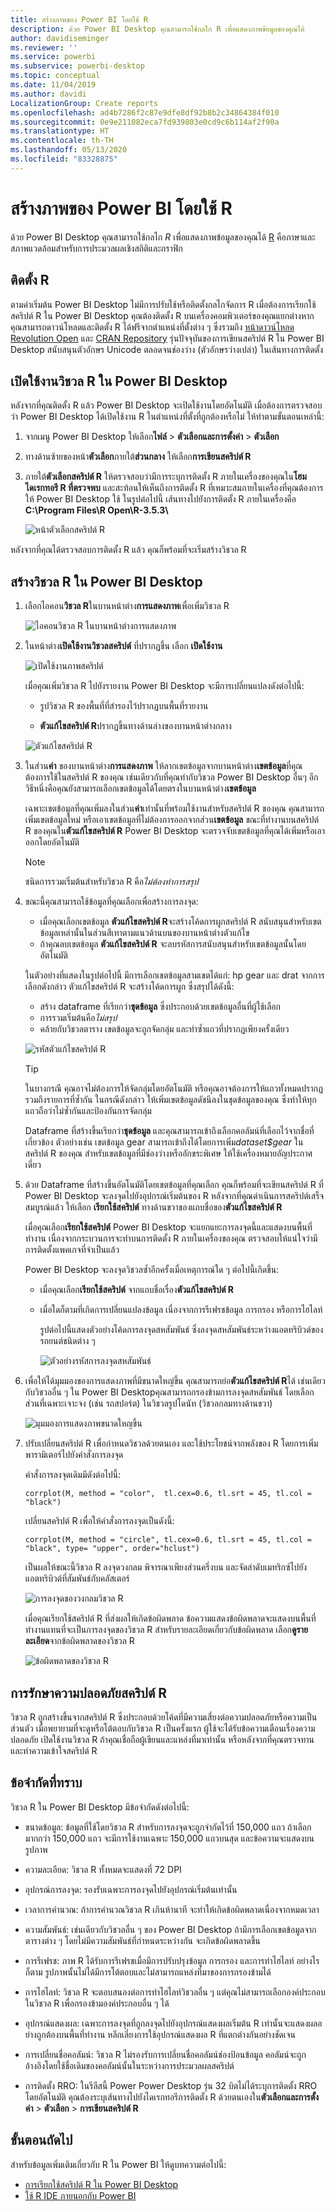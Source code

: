 ```yaml
---
title: สร้างภาพของ Power BI โดยใช้ R
description: ด้วย Power BI Desktop คุณสามารถใช้กลไก R เพื่อแสดงภาพข้อมูลของคุณได้
author: davidiseminger
ms.reviewer: ''
ms.service: powerbi
ms.subservice: powerbi-desktop
ms.topic: conceptual
ms.date: 11/04/2019
ms.author: davidi
LocalizationGroup: Create reports
ms.openlocfilehash: ad4b7286f2c87e9dfe8df92b8b2c34864384f010
ms.sourcegitcommit: 0e9e211082eca7fd939803e0cd9c6b114af2f90a
ms.translationtype: HT
ms.contentlocale: th-TH
ms.lasthandoff: 05/13/2020
ms.locfileid: "83328875"
---
```

# <a name="create-power-bi-visuals-using-r"></a>สร้างภาพของ Power BI โดยใช้ R
ด้วย Power BI Desktop คุณสามารถใช้กลไก *R* เพื่อแสดงภาพข้อมูลของคุณได้ [R](https://mran.revolutionanalytics.com/documents/what-is-r) คือภาษาและสภาพแวดล้อมสำหรับการประมวลผลเชิงสถิติและกราฟิก

## <a name="install-r"></a>ติดตั้ง R
ตามค่าเริ่มต้น Power BI Desktop ไม่มีการปรับใช้หรือติดตั้งกลไกจัดการ R เมื่อต้องการเรียกใช้สคริปต์ R ใน Power BI Desktop คุณต้องติดตั้ง R บนเครื่องคอมพิวเตอร์ของคุณแยกต่างหาก คุณสามารถดาวน์โหลดและติดตั้ง R ได้ฟรีจากตำแหน่งที่ตั้งต่าง ๆ ซึ่งรวมถึง [หน้าดาวน์โหลด Revolution Open](https://mran.revolutionanalytics.com/download/) และ [CRAN Repository](https://cran.r-project.org/bin/windows/base/) รุ่นปัจจุบันของการเขียนสคริปต์ R ใน Power BI Desktop สนับสนุนตัวอักษร Unicode ตลอดจนช่องว่าง (ตัวอักษรว่างเปล่า) ในเส้นทางการติดตั้ง

## <a name="enable-r-visuals-in-power-bi-desktop"></a>เปิดใช้งานวิชวล R ใน Power BI Desktop
หลังจากที่คุณติดตั้ง R แล้ว Power BI Desktop จะเปิดใช้งานโดยอัตโนมัติ เมื่อต้องการตรวจสอบว่า Power BI Desktop ได้เปิดใช้งาน R ในตำแหน่งที่ตั้งที่ถูกต้องหรือไม่ ให้ทำตามขั้นตอนเหล่านี้: 

1. จากเมนู Power BI Desktop ให้เลือก**ไฟล์** > **ตัวเลือกและการตั้งค่า** > **ตัวเลือก** 

2. ทางด้านซ้ายของหน้า**ตัวเลือก**ภายใต้**ส่วนกลาง** ให้เลือก**การเขียนสคริปต์ R** 

3. ภายใต้**ตัวเลือกสคริปต์ R** ให้ตรวจสอบว่ามีการระบุการติดตั้ง R ภายในเครื่องของคุณใน**โฮมไดเรกทอรี R ที่ตรวจพบ** และสะท้อนให้เห็นถึงการติดตั้ง R ที่เหมาะสมภายในเครื่องที่คุณต้องการให้ Power BI Desktop ใช้ ในรูปต่อไปนี้ เส้นทางไปยังการติดตั้ง R ภายในเครื่องคือ **C:\Program Files\R Open\R-3.5.3\\**
   
   ![หน้าตัวเลือกสคริปต์ R](media/desktop-r-visuals/r-visuals-2.png)

หลังจากที่คุณได้ตรวจสอบการติดตั้ง R แล้ว คุณก็พร้อมที่จะเริ่มสร้างวิชวล R

## <a name="create-r-visuals-in-power-bi-desktop"></a>สร้างวิชวล R ใน Power BI Desktop
1. เลือกไอคอน**วิชวล R**ในบานหน้าต่าง**การแสดงภาพ**เพื่อเพิ่มวิชวล R
   
   ![ไอคอนวิชวล R ในบานหน้าต่างการแสดงภาพ](media/desktop-r-visuals/r-visuals-3.png)

2. ในหน้าต่าง**เปิดใช้งานวิชวลสคริปต์** ที่ปรากฏขึ้น เลือก **เปิดใช้งาน**

   ![เปิดใช้งานภาพสคริปต์](media/desktop-r-visuals/r-visuals-10.png)

   เมื่อคุณเพิ่มวิชวล R ไปยังรายงาน Power BI Desktop จะมีการเปลี่ยนแปลงดังต่อไปนี้:
   
   - รูปวิชวล R ของพื้นที่ที่สำรองไว้ปรากฏบนพื้นที่รายงาน
   
   - **ตัวแก้ไขสคริปต์ R**ปรากฏขึ้นทางด้านล่างของบานหน้าต่างกลาง
   
   ![ตัวแก้ไขสคริปต์ R](media/desktop-r-visuals/r-visuals-4.png)

3. ในส่วน**ค่า** ของบานหน้าต่าง**การแสดงภาพ** ให้ลากเขตข้อมูลจากบานหน้าต่าง**เขตข้อมูล**ที่คุณต้องการใช้ในสคริปต์ R ของคุณ เช่นเดียวกับที่คุณทำกับวิชวล Power BI Desktop อื่นๆ อีกวิธีหนึ่งคือคุณยังสามารถเลือกเขตข้อมูลได้โดยตรงในบานหน้าต่าง**เขตข้อมูล**
    
    เฉพาะเขตข้อมูลที่คุณเพิ่มลงในส่วน**ค่า**เท่านั้นที่พร้อมใช้งานสำหรับสคริปต์ R ของคุณ คุณสามารถเพิ่มเขตข้อมูลใหม่ หรือเอาเขตข้อมูลที่ไม่ต้องการออกจากส่วน**เขตข้อมูล** ขณะที่ทำงานบนสคริปต์ R ของคุณใน**ตัวแก้ไขสคริปต์ R** Power BI Desktop จะตรวจจับเขตข้อมูลที่คุณได้เพิ่มหรือเอาออกโดยอัตโนมัติ
   
   > [!NOTE]
   > ชนิดการรวมเริ่มต้นสำหรับวิชวล R คือ*ไม่ต้องทำการสรุป*
   > 
   > 
   
4. ขณะนี้คุณสามารถใช้ข้อมูลที่คุณเลือกเพื่อสร้างการลงจุด: 

    - เมื่อคุณเลือกเขตข้อมูล **ตัวแก้ไขสคริปต์ R**จะสร้างโค้ดการผูกสคริปต์ R สนับสนุนสำหรับเขตข้อมูลเหล่านั้นในส่วนสีเทาตามแนวด้านบนของบานหน้าต่างตัวแก้ไข
    - ถ้าคุณลบเขตข้อมูล **ตัวแก้ไขสคริปต์ R** จะลบรหัสการสนับสนุนสำหรับเขตข้อมูลนั้นโดยอัตโนมัติ
   
   ในตัวอย่างที่แสดงในรูปต่อไปนี้ มีการเลือกเขตข้อมูลสามเขตได้แก่: hp gear และ drat จากการเลือกดังกล่าว ตัวแก้ไขสคริปต์ R จะสร้างโค้ดการผูก ซึ่งสรุปได้ดังนี้:
   
   * สร้าง dataframe ที่เรียกว่า**ชุดข้อมูล** ซึ่งประกอบด้วยเขตข้อมูลอื่นที่ผู้ใช้เลือก
   * การรวมเริ่มต้นคือ*ไม่สรุป*
   * คล้ายกับวิชวลตาราง เขตข้อมูลจะถูกจัดกลุ่ม และทำซ้ำแถวที่ปรากฏเพียงครั้งเดียว
   
   ![รหัสตัวแก้ไขสคริปต์ R](media/desktop-r-visuals/r-visuals-5.png)
   
   > [!TIP]
   > ในบางกรณี คุณอาจไม่ต้องการให้จัดกลุ่มโดยอัตโนมัติ หรือคุณอาจต้องการให้แถวทั้งหมดปรากฏ รวมถึงรายการที่ซ้ำกัน ในกรณีดังกล่าว ให้เพิ่มเขตข้อมูลดัชนีลงในชุดข้อมูลของคุณ ซึ่งทำให้ทุกแถวถือว่าไม่ซ้ำกันและป้องกันการจัดกลุ่ม
   > 
   > 
   
   Dataframe ที่สร้างขึ้นเรียกว่า**ชุดข้อมูล** และคุณสามารถเข้าถึงเลือกคอลัมน์ที่เลือกไว้จากชื่อที่เกี่ยวข้อง ตัวอย่างเช่น เขตข้อมูล gear สามารถเข้าถึงได้โดยการเพิ่ม*dataset$gear* ในสคริปต์ R ของคุณ สำหรับเขตข้อมูลที่มีช่องว่างหรืออักขระพิเศษ ให้ใช้เครื่องหมายอัญประกาศเดี่ยว

5. ด้วย Dataframe ที่สร้างขึ้นอัตโนมัติโดยเขตข้อมูลที่คุณเลือก คุณก็พร้อมที่จะเขียนสคริปต์ R ที่ Power BI Desktop จะลงจุดไปยังอุปกรณ์เริ่มต้นของ R หลังจากที่คุณดำเนินการสคริปต์เสร็จสมบูรณ์แล้ว ให้เลือก **เรียกใช้สคริปต์** ทางด้านขวาของแถบชื่อของ**ตัวแก้ไขสคริปต์ R**
   
    เมื่อคุณเลือก**เรียกใช้สคริปต์** Power BI Desktop จะแยกแยะการลงจุดนี้และแสดงบนพื้นที่ทำงาน เนื่องจากกระบวนการจะทำบนการติดตั้ง R ภายในเครื่องของคุณ ตรวจสอบให้แน่ใจว่ามีการติดตั้งแพคเกจที่จำเป็นแล้ว
   
   Power BI Desktop จะลงจุดวิชวลซ้ำอีกครั้งเมื่อเหตุการณ์ใด ๆ ต่อไปนี้เกิดขึ้น:
   
   * เมื่อคุณเลือก**เรียกใช้สคริปต์** จากแถบชื่อเรื่อง**ตัวแก้ไขสคริปต์ R**
   * เมื่อใดก็ตามที่เกิดการเปลี่ยนแปลงข้อมูล เนื่องจากการรีเฟรชข้อมูล การกรอง หรือการไฮไลท์

     รูปต่อไปนี้แสดงตัวอย่างโค้ดการลงจุดสหสัมพันธ์ ซึ่งลงจุดสหสัมพันธ์ระหว่างแอตทริบิวต์ของรถยนต์ชนิดต่าง ๆ

     ![ตัวอย่างรหัสการลงจุดสหสัมพันธ์](media/desktop-r-visuals/r-visuals-6.png)

6. เพื่อให้ได้มุมมองของการแสดงภาพที่มีขนาดใหญ่ขึ้น คุณสามารถย่อ**ตัวแก้ไขสคริปต์ R**ได้ เช่นเดียวกับวิชวลอื่น ๆ ใน Power BI Desktopคุณสามารถกรองข้ามการลงจุดสหสัมพันธ์ โดยเลือกส่วนที่เฉพาะเจาะจง (เช่น รถสปอร์ต) ในวิชวลรูปโดนัท (วิชวลกลมทางด้านขวา)

    ![มุมมองการแสดงภาพขนาดใหญขึ้น](media/desktop-r-visuals/r-visuals-7.png)

7. ปรับเปลี่ยนสคริปต์ R เพื่อกำหนดวิชวลด้วยตนเอง และใช้ประโยชน์จากพลังของ R โดยการเพิ่มพารามิเตอร์ไปยังคำสั่งการลงจุด

    คำสั่งการลงจุดเดิมมีดังต่อไปนี้:

    ```
    corrplot(M, method = "color",  tl.cex=0.6, tl.srt = 45, tl.col = "black")
    ```

    เปลี่ยนสคริปต์ R เพื่อให้คำสั่งการลงจุดเป็นดังนี้:

    ```
    corrplot(M, method = "circle", tl.cex=0.6, tl.srt = 45, tl.col = "black", type= "upper", order="hclust")
    ```

    เป็นผลให้ขณะนี้วิชวล R ลงจุดวงกลม พิจารณาเพียงส่วนครึ่งบน และจัดลำดับเมทริกซ์ไปยังแอตทริบิวต์ที่สัมพันธ์กับคลัสเตอร์

    ![การลงจุดของวงกลมวิชวล R](media/desktop-r-visuals/r-visuals-8.png)

    เมื่อคุณเรียกใช้สคริปต์ R ที่ส่งผลให้เกิดข้อผิดพลาด ข้อความแสดงข้อผิดพลาดจะแสดงบนพื้นที่ทำงานแทนที่จะเป็นการลงจุดของวิชวล R สำหรับรายละเอียดเกี่ยวกับข้อผิดพลาด เลือก**ดูรายละเอียด**จากข้อผิดพลาดของวิชวล R

    ![ข้อผิดพลาดของวิชวล R](media/desktop-r-visuals/r-visuals-9.png)

## <a name="r-scripts-security"></a>การรักษาความปลอดภัยสคริปต์ R 
วิชวล R ถูกสร้างขึ้นจากสคริปต์ R ซึ่งประกอบด้วยโค้ดที่มีความเสี่ยงต่อความปลอดภัยหรือความเป็นส่วนตัว เมื่อพยายามที่จะดูหรือโต้ตอบกับวิชวล R เป็นครั้งแรก ผู้ใช้จะได้รับข้อความเตือนเรื่องความปลอดภัย เปิดใช้งานวิชวล R ถ้าคุณเชื่อถือผู้เขียนและแหล่งที่มาเท่านั้น หรือหลังจากที่คุณตรวจทานและทำความเข้าใจสคริปต์ R


## <a name="known-limitations"></a>ข้อจำกัดที่ทราบ
วิชวล R ใน Power BI Desktop มีข้อจำกัดดังต่อไปนี้:

* ขนาดข้อมูล: ข้อมูลที่ใช้โดยวิชวล R สำหรับการลงจุดจะถูกจำกัดไว้ที่ 150,000 แถว ถ้าเลือกมากกว่า 150,000 แถว จะมีการใช้งานเฉพาะ 150,000 แถวบนสุด และข้อความจะแสดงบนรูปภาพ

* ความละเอียด: วิชวล R ทั้งหมดจะแสดงที่ 72 DPI

* อุปกรณ์การลงจุด: รองรับเฉพาะการลงจุดไปยังอุปกรณ์เริ่มต้นเท่านั้น 

* เวลาการคำนวณ: ถ้าการคำนวณวิชวล R เกินห้านาที จะทำให้เกิดข้อผิดพลาดเนื่องจากหมดเวลา

* ความสัมพันธ์: เช่นเดียวกับวิชวลอื่น ๆ ของ Power BI Desktop ถ้ามีการเลือกเขตข้อมูลจากตารางต่าง ๆ โดยไม่มีความสัมพันธ์ที่กำหนดระหว่างกัน จะเกิดข้อผิดพลาดขึ้น

* การรีเฟรช: ภาพ R ได้รับการรีเฟรชเมื่อมีการปรับปรุงข้อมูล การกรอง และการทำไฮไลท์ อย่างไรก็ตาม รูปภาพนั้นไม่ได้มีการโต้ตอบและไม่สามารถแหล่งที่มาของการกรองข้ามได้

* การไฮไลท์: วิชวล R จะตอบสนองต่อการทำไฮไลท์วิชวลอื่น ๆ แต่คุณไม่สามารถเลือกองค์ประกอบในวิชวล R เพื่อกรองข้ามองค์ประกอบอื่น ๆ ได้

* อุปกรณ์แสดงผล: เฉพาะการลงจุดที่ถูกลงจุดไปยังอุปกรณ์แสดงผลเริ่มต้น R เท่านั้นจะแสดงผลอย่างถูกต้องบนพื้นที่ทำงาน หลีกเลี่ยงการใช้อุปกรณ์แสดงผล R ที่แตกต่างกันอย่างชัดเจน

* การเปลี่ยนชื่อคอลัมน์: วิชวล R ไม่รองรับการเปลี่ยนชื่อคอลัมน์ช่องป้อนข้อมูล คอลัมน์จะถูกอ้างอิงโดยใช้ชื่อเดิมของคอลัมน์นั้นในระหว่างการประมวลผลสคริปต์

* การติดตั้ง RRO: ในรีลีสนี้ Power Power Desktop รุ่น 32 บิตไม่ได้ระบุการติดตั้ง RRO โดยอัตโนมัติ คุณต้องระบุเส้นทางไปยังไดเรกทอรีการติดตั้ง R ด้วยตนเองใน**ตัวเลือกและการตั้งค่า** > **ตัวเลือก** > **การเขียนสคริปต์ R**

## <a name="next-steps"></a>ขั้นตอนถัดไป
สำหรับข้อมูลเพิ่มเติมเกี่ยวกับ R ใน Power BI ให้ดูบทความต่อไปนี้:

* [การเรียกใช้สคริปต์ R ใน Power BI Desktop](../connect-data/desktop-r-scripts.md)
* [ใช้ R IDE ภายนอกกับ Power BI](../connect-data/desktop-r-ide.md)
